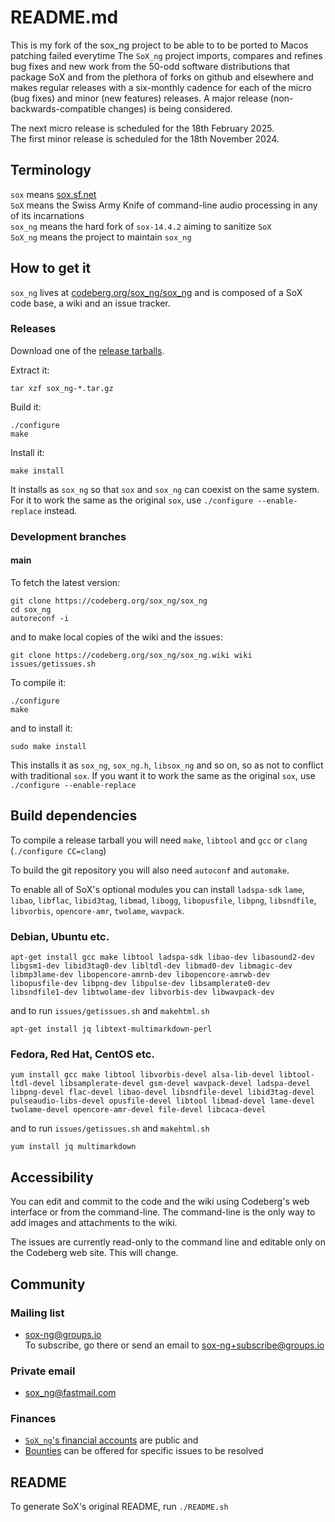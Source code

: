 # README.md

This is my fork of the sox_ng project to be able to to be ported to Macos 
patching failed everytime
The `SoX_ng` project imports, compares and refines bug fixes and new work 
from the 50-odd software distributions that package SoX
and from the plethora of forks on github and elsewhere
and makes regular releases with a six-monthly cadence
for each of the micro (bug fixes) and minor (new features) releases.
A major release (non-backwards-compatible changes) is being considered.

The next micro release is scheduled for the 18th February 2025.<BR>
The first minor release is scheduled for the 18th November 2024.

## Terminology

`sox` means [sox.sf.net](http://sox.sf.net)<BR>
`SoX` means the Swiss Army Knife of command-line audio processing in any of its incarnations<BR>
`sox_ng` means the hard fork of `sox-14.4.2` aiming to sanitize `SoX`<BR>
`SoX_ng` means the project to maintain `sox_ng`

## How to get it

`sox_ng` lives at
[codeberg.org/sox_ng/sox_ng](https://codeberg.org/sox_ng/sox_ng)
and is composed of a SoX code base, a wiki and an issue tracker.

### Releases

Download one of the
[release tarballs](https://codeberg.org/sox_ng/sox_ng/releases).

Extract it:
```
tar xzf sox_ng-*.tar.gz
```
Build it:
```
./configure
make
```
Install it:
```
make install
```

It installs as `sox_ng` so that `sox` and `sox_ng` can
coexist on the same system.
For it to work the same as the original `sox`, use
`./configure --enable-replace` instead.

### Development branches

#### main

To fetch the latest version:
```
git clone https://codeberg.org/sox_ng/sox_ng
cd sox_ng
autoreconf -i
```
and to make local copies of the wiki and the issues:
```
git clone https://codeberg.org/sox_ng/sox_ng.wiki wiki
issues/getissues.sh
```

To compile it:
```
./configure
make
```
and to install it:
```
sudo make install
```
This installs it as `sox_ng`, `sox_ng.h`, `libsox_ng` and so on, so as
not to conflict with traditional `sox`. If you want it to work the same
as the original `sox`, use `./configure --enable-replace`

## Build dependencies

To compile a release tarball you will need `make`, `libtool`
and `gcc` or `clang` (`./configure CC=clang`)

To build the git repository you will also need `autoconf` and `automake`.

To enable all of SoX's optional modules you can install
`ladspa-sdk`
`lame`,
`libao`,
`libflac`,
`libid3tag`,
`libmad`,
`libogg`,
`libopusfile`,
`libpng`,
`libsndfile`,
`libvorbis`,
`opencore-amr`,
`twolame`,
`wavpack`.

### Debian, Ubuntu etc.
```
apt-get install gcc make libtool ladspa-sdk libao-dev libasound2-dev libgsm1-dev libid3tag0-dev libltdl-dev libmad0-dev libmagic-dev libmp3lame-dev libopencore-amrnb-dev libopencore-amrwb-dev libopusfile-dev libpng-dev libpulse-dev libsamplerate0-dev libsndfile1-dev libtwolame-dev libvorbis-dev libwavpack-dev
```
and to run `issues/getissues.sh` and `makehtml.sh`
```
apt-get install jq libtext-multimarkdown-perl
```

### Fedora, Red Hat, CentOS etc.
```
yum install gcc make libtool libvorbis-devel alsa-lib-devel libtool-ltdl-devel libsamplerate-devel gsm-devel wavpack-devel ladspa-devel libpng-devel flac-devel libao-devel libsndfile-devel libid3tag-devel pulseaudio-libs-devel opusfile-devel libtool libmad-devel lame-devel twolame-devel opencore-amr-devel file-devel libcaca-devel
```
and to run `issues/getissues.sh` and `makehtml.sh`
```
yum install jq multimarkdown
```

## Accessibility

You can edit and commit to the code and the wiki using Codeberg's web interface
or from the command-line. The command-line is the only way to add images
and attachments to the wiki.

The issues are currently read-only to the command line
and editable only on the Codeberg web site. This will change.

## Community

### Mailing list

* [sox-ng@groups.io](https://groups.io/g/sox-ng)<BR>
  To subscribe, go there or send an email to
  [sox-ng+subscribe@groups.io](mailto:sox-ng+subscribe@groups.io)

### Private email

* [sox_ng@fastmail.com](mailto:sox_ng@fastmail.com)

### Finances

* [`SoX_ng`'s financial accounts](Accounting) are public and
* [Bounties](Bounties) can be offered for specific issues to be resolved

## README

To generate SoX's original README, run `./README.sh`
